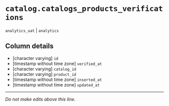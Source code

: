 # `catalog.catalogs_products_verifications`
`analytics_uat` | `analytics`

## Column details
* [character varying] `id`
* [timestamp without time zone] `verified_at`
* [character varying] `catalog_id`
* [character varying] `product_id`
* [timestamp without time zone] `inserted_at`
* [timestamp without time zone] `updated_at`

-------------------------------------------------------------------------------
*Do not make edits above this line.*
